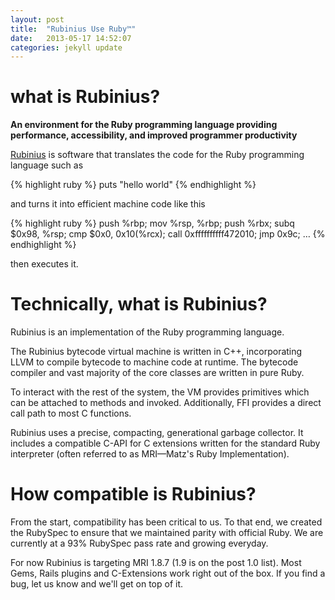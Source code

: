 ```yaml
---
layout: post
title:  "Rubinius Use Ruby™"
date:   2013-05-17 14:52:07
categories: jekyll update
---
```


# what is Rubinius?

**An environment for the Ruby programming language providing performance, accessibility, and improved programmer productivity**

[Rubinius](http://rubini.us/) is software that translates the code for the Ruby programming language such as

{% highlight ruby %}
  puts "hello world"
{% endhighlight %}

and turns it into efficient machine code like this

{% highlight ruby %}
push %rbp; mov %rsp, %rbp; 
push %rbx; subq $0x98, %rsp; 
cmp $0x0, 0x10(%rcx); 
call 0xffffffffff472010; jmp 0x9c; …
{% endhighlight %}

then executes it.

# Technically, what is Rubinius?

Rubinius is an implementation of the Ruby programming language.

The Rubinius bytecode virtual machine is written in C++, incorporating LLVM to compile bytecode to machine code at runtime. The bytecode compiler and vast majority of the core classes are written in pure Ruby.

To interact with the rest of the system, the VM provides primitives which can be attached to methods and invoked. Additionally, FFI provides a direct call path to most C functions.

Rubinius uses a precise, compacting, generational garbage collector. It includes a compatible C-API for C extensions written for the standard Ruby interpreter (often referred to as MRI—Matz's Ruby Implementation).

# How compatible is Rubinius?

From the start, compatibility has been critical to us. To that end, we created the RubySpec to ensure that we maintained parity with official Ruby. We are currently at a 93% RubySpec pass rate and growing everyday.

For now Rubinius is targeting MRI 1.8.7 (1.9 is on the post 1.0 list). Most Gems, Rails plugins and C-Extensions work right out of the box. If you find a bug, let us know and we'll get on top of it.

